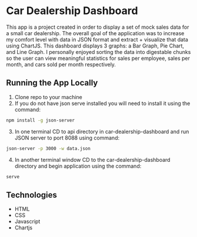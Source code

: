 # Car Dealership Dashboard
This app is a project created in order to display a set of mock sales data for a small car dealership. The overall goal of the application was to increase my comfort level with data in JSON format and extract + visualize that data using ChartJS. This dashboard displays 3 graphs: a Bar Graph, Pie Chart, and Line Graph. I personally enjoyed sorting the data into digestable chunks so the user can view meaningful statistics for sales per employee, sales per month, and cars sold per month respectively.
## Running the App Locally

1. Clone repo to your machine
2. If you do not have json serve installed you will need to install it using the command: 
``` bash
npm install -g json-server
```
3. In one terminal CD to api directory in car-dealership-dashboard and run JSON server to port 8088 using command: 
``` bash 
json-server -p 3000 -w data.json
```
4. In another terminal window CD to the car-dealership-dashboard directory and begin application using the command: 
``` bash 
serve
```
## Technologies 
* HTML
* CSS
* Javascript
* Chartjs

